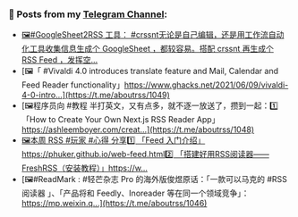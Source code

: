 ### 📰 Posts from my [Telegram Channel](https://t.me/s/aboutrss):
<!-- BLOG-POST-LIST:START -->
- [🖼#GoogleSheet2RSS 工具： #crssnt无论是自己编辑，还是用工作流自动化工具收集信息生成个 GoogleSheet ，都较容易。搭配 crssnt 再生成个 RSS Feed ，发挥空...](https://t.me/aboutrss/1050)
- [🖼「 #Vivaldi 4.0 introduces translate feature and Mail, Calendar and Feed Reader functionality」https://www.ghacks.net/2021/06/09/vivaldi-4-0-intro...](https://t.me/aboutrss/1049)
- [🖼程序员向 #教程 半打英文，又有点多，就不逐一放送了，攒到一起：1️⃣ 「How to Create Your Own Next.js RSS Reader App」https://ashleemboyer.com/creat...](https://t.me/aboutrss/1048)
- [🖼本周 RSS #玩家 #心得 分享1️⃣ 「Feed 入门介绍」https://phuker.github.io/web-feed.html2️⃣ 「搭建好用RSS阅读器——FreshRSS（安装教程）」https://w...](https://t.me/aboutrss/1047)
- [🖼#ReadMark : #轻芒杂志 Pro 的海外版俊煜原话：「一款可以马克的 #RSS阅读器 」、「产品将和 Feedly、Inoreader 等在同一个领域竞争」：https://mp.weixin.q...](https://t.me/aboutrss/1046)
<!-- BLOG-POST-LIST:END -->

<!--
**AboutRSS/AboutRSS** is a ✨ _special_ ✨ repository because its `README.md` (this file) appears on your GitHub profile.

Here are some ideas to get you started:

- 🔭 I’m currently working on ...
- 🌱 I’m currently learning ...
- 👯 I’m looking to collaborate on ...
- 🤔 I’m looking for help with ...
- 💬 Ask me about ...
- 📫 How to reach me: ...
- 😄 Pronouns: ...
- ⚡ Fun fact: ...
-->
